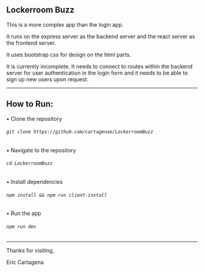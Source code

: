 Lockerroom Buzz
---------------

This is a more complex app than the login app.

It runs on the express server as the backend
server and the react server as the frontend server.

It uses bootstrap css for design on the html parts.

It is currently incomplete. It needs to connect to routes within the backend
server for user authentication in the login form and it needs to be able to
sign up new users upon request.

-----------------------------------------------------------------

How to Run:
-----------

• Clone the repository
###### `git clone https://github.com/cartagenae/LockerroomBuzz`

• Navigate to the repository
###### `cd LockerroomBuzz`

• Install dependencies
###### `npm install && npm run client-install`


• Run the app
###### `npm run dev`

-----------------------------------------------------------------

Thanks for visiting,

Eric Cartagena
